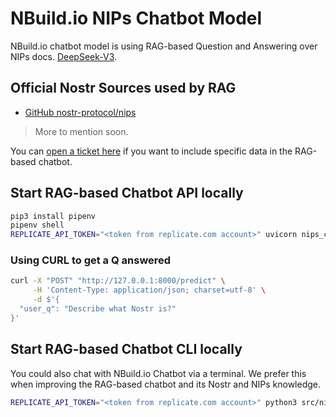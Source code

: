 # NBuild.io NIPs Chatbot Model

NBuild.io chatbot model is using RAG-based Question and Answering over NIPs docs. [DeepSeek-V3](https://github.com/deepseek-ai/DeepSeek-V3).

## Official Nostr Sources used by RAG

- [GitHub nostr-protocol/nips](https://github.com/nostr-protocol/nips)

> More to mention soon.

You can [open a ticket here](https://github.com/nbuild-io/nbuild-nips-chat-model/issues/new) if you want to include specific data in the RAG-based chatbot.

## Start RAG-based Chatbot API locally

```bash
pip3 install pipenv
pipenv shell
REPLICATE_API_TOKEN="<token from replicate.com account>" uvicorn nips_chat_api.chat_api:app --reload
```

### Using CURL to get a Q answered
```bash
curl -X "POST" "http://127.0.0.1:8000/predict" \
     -H 'Content-Type: application/json; charset=utf-8' \
     -d $'{
  "user_q": "Describe what Nostr is?"
}'
```

## Start RAG-based Chatbot CLI locally

You could also chat with NBuild.io Chatbot via a terminal. We prefer this when improving the RAG-based chatbot and its Nostr and NIPs knowledge.

```bash
REPLICATE_API_TOKEN="<token from replicate.com account>" python3 src/nips_chat/chat_cli.py
```
